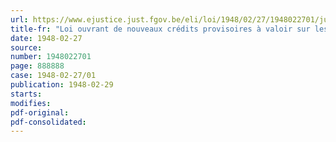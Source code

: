 ```yaml
---
url: https://www.ejustice.just.fgov.be/eli/loi/1948/02/27/1948022701/justel
title-fr: "Loi ouvrant de nouveaux crédits provisoires à valoir sur les budgets de l'exercice 1948"
date: 1948-02-27
source:
number: 1948022701
page: 888888
case: 1948-02-27/01
publication: 1948-02-29
starts:
modifies:
pdf-original:
pdf-consolidated:
---
```



